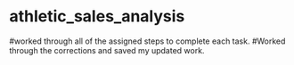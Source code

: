 # athletic_sales_analysis
#worked through all of the assigned steps to complete each task. 
#Worked through the corrections and saved my updated work. 
